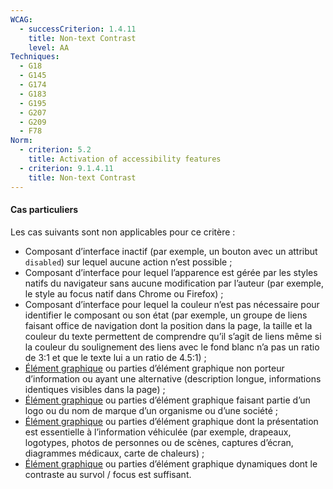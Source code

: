 ```yaml
---
WCAG:
  - successCriterion: 1.4.11
    title: Non-text Contrast
    level: AA
Techniques:
  - G18
  - G145
  - G174
  - G183
  - G195
  - G207
  - G209
  - F78
Norm:
  - criterion: 5.2
    title: Activation of accessibility features
  - criterion: 9.1.4.11
    title: Non-text Contrast
---
```


#### Cas particuliers

Les cas suivants sont non applicables pour ce critère :

- Composant d’interface inactif (par exemple, un bouton avec un attribut `disabled`) sur lequel aucune action n’est possible ;
- Composant d’interface pour lequel l’apparence est gérée par les styles natifs du navigateur sans aucune modification par l’auteur (par exemple, le style au focus natif dans Chrome ou Firefox) ;
- Composant d’interface pour lequel la couleur n’est pas nécessaire pour identifier le composant ou son état (par exemple, un groupe de liens faisant office de navigation dont la position dans la page, la taille et la couleur du texte permettent de comprendre qu’il s’agit de liens même si la couleur du soulignement des liens avec le fond blanc n’a pas un ratio de 3:1 et que le texte lui a un ratio de 4.5:1) ;
- [Élément graphique](#element-graphique) ou parties d’élément graphique non porteur d’information ou ayant une alternative (description longue, informations identiques visibles dans la page) ;
- [Élément graphique](#element-graphique) ou parties d’élément graphique faisant partie d’un logo ou du nom de marque d’un organisme ou d’une société ;
- [Élément graphique](#element-graphique) ou parties d’élément graphique dont la présentation est essentielle à l’information véhiculée (par exemple, drapeaux, logotypes, photos de personnes ou de scènes, captures d’écran, diagrammes médicaux, carte de chaleurs) ;
- [Élément graphique](#element-graphique) ou parties d’élément graphique dynamiques dont le contraste au survol / focus est suffisant.
